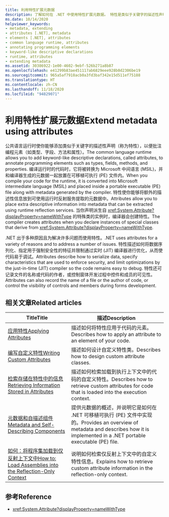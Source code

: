 ```yaml
---
title: 利用特性扩展元数据
description: 了解如何在 .NET 中使用特性扩展元数据。 特性是类似于关键字的描述性声明，用于批注编程元素，如类型和字段。
ms.date: 10/14/2020
helpviewer_keywords:
- metadata, extending
- attributes [.NET], metadata
- elements [.NET], attributes
- common language runtime, attributes
- annotating programming elements
- keyword-like descriptive declarations
- runtime, attributes
- extending metadata
ms.assetid: 30386922-1e00-4602-9ebf-526b271a8b87
ms.openlocfilehash: e41299b83ae451117ab6829eee928b0d2306be19
ms.sourcegitcommit: 965a5af7918acb0a3fd3baf342e15d511ef75188
ms.translationtype: HT
ms.contentlocale: zh-CN
ms.lasthandoff: 11/18/2020
ms.locfileid: "94829071"
---
```

# <a name="extend-metadata-using-attributes"></a><span data-ttu-id="88640-104">利用特性扩展元数据</span><span class="sxs-lookup"><span data-stu-id="88640-104">Extend metadata using attributes</span></span>

<span data-ttu-id="88640-105">公共语言运行时使你能够添加类似于关键字的描述性声明（称为特性），以便批注编程元素（如类型、字段、方法和属性）。</span><span class="sxs-lookup"><span data-stu-id="88640-105">The common language runtime allows you to add keyword-like descriptive declarations, called attributes, to annotate programming elements such as types, fields, methods, and properties.</span></span> <span data-ttu-id="88640-106">编译运行时的代码时，它将被转换为 Microsoft 中间语言 (MSIL)，并和编译器生成的元数据一起放置在可移植可执行 (PE) 文件内。</span><span class="sxs-lookup"><span data-stu-id="88640-106">When you compile your code for the runtime, it is converted into Microsoft intermediate language (MSIL) and placed inside a portable executable (PE) file along with metadata generated by the compiler.</span></span> <span data-ttu-id="88640-107">特性使你能够将额外的描述性信息放到可使用运行时反射服务提取的元数据中。</span><span class="sxs-lookup"><span data-stu-id="88640-107">Attributes allow you to place extra descriptive information into metadata that can be extracted using runtime reflection services.</span></span> <span data-ttu-id="88640-108">当你声明派生自 <xref:System.Attribute?displayProperty=nameWithType> 的特殊类的实例时，编译器会创建特性。</span><span class="sxs-lookup"><span data-stu-id="88640-108">The compiler creates attributes when you declare instances of special classes that derive from <xref:System.Attribute?displayProperty=nameWithType>.</span></span>

<span data-ttu-id="88640-109">.NET 出于多种原因且为解决许多问题而使用特性。</span><span class="sxs-lookup"><span data-stu-id="88640-109">.NET uses attributes for a variety of reasons and to address a number of issues.</span></span> <span data-ttu-id="88640-110">特性描述如何将数据序列化、指定用于强制安全性的特征并限制通过实时 (JIT) 编译器进行优化，从而使代码易于调试。</span><span class="sxs-lookup"><span data-stu-id="88640-110">Attributes describe how to serialize data, specify characteristics that are used to enforce security, and limit optimizations by the just-in-time (JIT) compiler so the code remains easy to debug.</span></span> <span data-ttu-id="88640-111">特性还可记录文件的名称或代码的作者，或控制窗体开发过程中控件和成员的可见性。</span><span class="sxs-lookup"><span data-stu-id="88640-111">Attributes can also record the name of a file or the author of code, or control the visibility of controls and members during forms development.</span></span>

## <a name="related-articles"></a><span data-ttu-id="88640-112">相关文章</span><span class="sxs-lookup"><span data-stu-id="88640-112">Related articles</span></span>

|<span data-ttu-id="88640-113">Title</span><span class="sxs-lookup"><span data-stu-id="88640-113">Title</span></span>|<span data-ttu-id="88640-114">描述</span><span class="sxs-lookup"><span data-stu-id="88640-114">Description</span></span>|
|-----------|-----------------|
|[<span data-ttu-id="88640-115">应用特性</span><span class="sxs-lookup"><span data-stu-id="88640-115">Applying Attributes</span></span>](applying-attributes.md)|<span data-ttu-id="88640-116">描述如何将特性应用于代码的元素。</span><span class="sxs-lookup"><span data-stu-id="88640-116">Describes how to apply an attribute to an element of your code.</span></span>|
|[<span data-ttu-id="88640-117">编写自定义特性</span><span class="sxs-lookup"><span data-stu-id="88640-117">Writing Custom Attributes</span></span>](writing-custom-attributes.md)|<span data-ttu-id="88640-118">描述如何设计自定义特性类。</span><span class="sxs-lookup"><span data-stu-id="88640-118">Describes how to design custom attribute classes.</span></span>|
|[<span data-ttu-id="88640-119">检索存储在特性中的信息</span><span class="sxs-lookup"><span data-stu-id="88640-119">Retrieving Information Stored in Attributes</span></span>](retrieving-information-stored-in-attributes.md)|<span data-ttu-id="88640-120">描述如何检索加载到执行上下文中的代码的自定义特性。</span><span class="sxs-lookup"><span data-stu-id="88640-120">Describes how to retrieve custom attributes for code that is loaded into the execution context.</span></span>|
|[<span data-ttu-id="88640-121">元数据和自描述组件</span><span class="sxs-lookup"><span data-stu-id="88640-121">Metadata and Self-Describing Components</span></span>](../metadata-and-self-describing-components.md)|<span data-ttu-id="88640-122">提供元数据的概述，并说明它是如何在 .NET 可移植可执行 (PE) 文件中实现的。</span><span class="sxs-lookup"><span data-stu-id="88640-122">Provides an overview of metadata and describes how it is implemented in a .NET portable executable (PE) file.</span></span>|
|[<span data-ttu-id="88640-123">如何：将程序集加载到仅反射上下文中</span><span class="sxs-lookup"><span data-stu-id="88640-123">How to: Load Assemblies into the Reflection-Only Context</span></span>](../../framework/reflection-and-codedom/how-to-load-assemblies-into-the-reflection-only-context.md)|<span data-ttu-id="88640-124">说明如何检索仅反射上下文中的自定义特性信息。</span><span class="sxs-lookup"><span data-stu-id="88640-124">Explains how to retrieve custom attribute information in the reflection-only context.</span></span>|

## <a name="reference"></a><span data-ttu-id="88640-125">参考</span><span class="sxs-lookup"><span data-stu-id="88640-125">Reference</span></span>

- <xref:System.Attribute?displayProperty=nameWithType>
